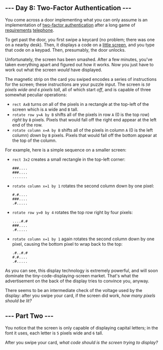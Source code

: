 --- Day 8: Two-Factor Authentication ---
----------------------------------------

You come across a door implementing what you can only assume is an implementation of [two-factor authentication](https://en.wikipedia.org/wiki/Multi-factor_authentication) after a long game of [requirements](https://en.wikipedia.org/wiki/Requirement) [telephone](https://en.wikipedia.org/wiki/Chinese_whispers).

To get past the door, you first swipe a keycard (no problem; there was one on a nearby desk). Then, it displays a code on a [little screen](https://www.google.com/search?q=tiny+lcd&tbm=isch), and you type that code on a keypad. Then, presumably, the door unlocks.

Unfortunately, the screen has been <span title="BUT BY WHOM?!">smashed</span>. After a few minutes, you've taken everything apart and figured out how it works. Now you just have to work out what the screen *would* have displayed.

The magnetic strip on the card you swiped encodes a series of instructions for the screen; these instructions are your puzzle input. The screen is *`50` pixels wide and `6` pixels tall*, all of which start *off*, and is capable of three somewhat peculiar operations:

-   `rect AxB` turns *on* all of the pixels in a rectangle at the top-left of the screen which is `A` wide and `B` tall.
-   `rotate row y=A by B` shifts all of the pixels in row `A` (0 is the top row) *right* by `B` pixels. Pixels that would fall off the right end appear at the left end of the row.
-   `rotate column x=A by B` shifts all of the pixels in column `A` (0 is the left column) *down* by `B` pixels. Pixels that would fall off the bottom appear at the top of the column.

For example, here is a simple sequence on a smaller screen:

-   `rect 3x2` creates a small rectangle in the top-left corner:

        ###....
        ###....
        .......

-   `rotate column x=1 by 1` rotates the second column down by one pixel:

        #.#....
        ###....
        .#.....

-   `rotate row y=0 by 4` rotates the top row right by four pixels:

        ....#.#
        ###....
        .#.....

-   `rotate column x=1 by 1` again rotates the second column down by one pixel, causing the bottom pixel to wrap back to the top:

        .#..#.#
        #.#....
        .#.....

As you can see, this display technology is extremely powerful, and will soon dominate the tiny-code-displaying-screen market. That's what the advertisement on the back of the display tries to convince you, anyway.

There seems to be an intermediate check of the voltage used by the display: after you swipe your card, if the screen did work, *how many pixels should be lit?*

--- Part Two ---
----------------

You notice that the screen is only capable of displaying capital letters; in the font it uses, each letter is `5` pixels wide and `6` tall.

After you swipe your card, *what code should is the screen trying to display?*
